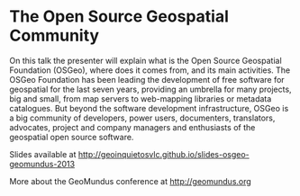 The Open Source Geospatial Community
============================================

On this talk the presenter will explain what is the Open Source
Geospatial Foundation (OSGeo), where does it comes from, and its main
activities. The OSGeo Foundation has been leading the development of
free software for geospatial for the last seven years, providing an
umbrella for many projects, big and small, from map servers to
web-mapping libraries or metadata catalogues. But beyond the software
development infrastructure, OSGeo is a big community of developers,
power users, documenters, translators, advocates, project and company
managers and enthusiasts of the geospatial open source software.

Slides available at http://geoinquietosvlc.github.io/slides-osgeo-geomundus-2013

More about the GeoMundus conference at http://geomundus.org

